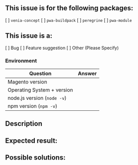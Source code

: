 <!-- (REQUIRED) What is the nature of this issue? -->

## This issue is for the following packages:

[ ] `venia-concept`
[ ] `pwa-buildpack`
[ ] `peregrine`
[ ] `pwa-module`

## This issue is a:

[ ] Bug
[ ] Feature suggestion
[ ] Other (Please Specify)

### Environment

| Question                    |    Answer     |
| --------------------------- | :-----------: |
| Magento version             | <!--Answer--> |
| Operating System + version  | <!--Answer--> |
| node.js version (`node -v`) | <!--Answer--> |
| npm version (`npm -v`)      | <!--Answer--> |

## Description

<!-- (REQUIRED) Describe the issue with as much detail as possible -->

## Expected result:

<!-- (REQUIRED) When this issue is resolved, what is the expected result/behavior? -->

## Possible solutions:

<!-- (OPTIONAL) What would a solution for this issue look like? -->

<!--
Thank you for taking the time to report this issue!
GitHub Issues should only be created for problems/topics related to this project's codebase.

Before submitting this issue, please make sure you are complying with our Code of Conduct:
https://github.com/magento-research/venia-pwa-concept/blob/develop/.github/CODE_OF_CONDUCT.md

Issues that do not comply with our Code of Conduct or do not contain enough information may be closed at the maintainers' discretion.

Feel free to remove this section before creating this issue.
-->
